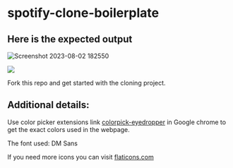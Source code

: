 # spotify-clone-boilerplate

## Here is the expected output
![Screenshot 2023-08-02 182550](https://github.com/Anam-Ashraf7/spotify-clone-boilerplate/assets/139621294/13babba3-791d-47c7-944a-2c0fc33b6650)

![](https://github.com/Kalvium-Program/spotify-clone-boilerplate/blob/main/assets/Spotify%20Web%20UI.png?raw=true)

Fork this repo and get started with the cloning project.

## Additional details:
Use color picker extensions link [colorpick-eyedropper](https://chrome.google.com/webstore/detail/colorpick-eyedropper/) in Google chrome to get the exact colors used in the webpage.

The font used: DM Sans


If you need more icons you can visit [flaticons.com](https://www.flaticon.com/)
